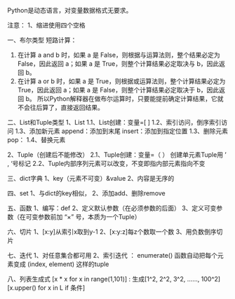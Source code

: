 Python是动态语言，对变量数据格式无要求。

注意：
	1、缩进使用四个空格

一、布尔类型
短路计算：
1. 在计算 a and b 时，如果 a 是 False，则根据与运算法则，整个结果必定为 False，因此返回 a；如果 a 是 True，则整个计算结果必定取决与 b，因此返回 b。
2. 在计算 a or b 时，如果 a 是 True，则根据或运算法则，整个计算结果必定为 True，因此返回 a；如果 a 是 False，则整个计算结果必定取决于 b，因此返回 b。
所以Python解释器在做布尔运算时，只要能提前确定计算结果，它就不会往后算了，直接返回结果。

二、List和Tuple类型
1、List
1.1、List创建：变量=[      ] 
1.2、索引访问，倒序索引访问
1.3、添加新元素
	append：添加到末尾
	insert：添加到指定位置
1.3、删除元素
	pop：
1.4、替换元素

2、Tuple（创建后不能修改）
2.1、Tuple创建：变量=（    ）
	创建单元素Tuple用 ’ , ‘号标记
2.2、Tuple内部序列元素可以改变，不变即指内部元素指向不变

三、dict字典
1、key（元素不可变）&value
2、内容是无序的

四、set
1、与dict的key相似，
2、添加add、删除remove

五、函数
1、编写：def
2、定义默认参数（在必须参数的后面）
3、定义可变参数（在可变参数前加 “×” 号，本质为一个Tuple）

六、切片
1、[x:y]从索引x取到y-1
2、[x:y:z]每z个数取一个数
3、用负数倒序切片

七、迭代
1、对任意集合都可用
2、索引迭代 ： enumerate() 函数自动把每个元素变成 (index, element) 这样的tuple

八、列表生成式
[x * x for x in range(1,101)]	: 生成[1^2, 2^2, 3^2, ......, 100^2]
[x.upper()  for x in L if 条件]